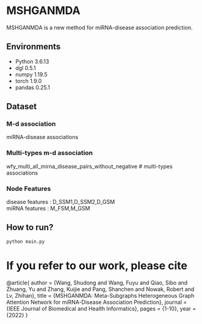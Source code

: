 # MSHGANMDA
MSHGANMDA is a new method for miRNA-disease association prediction.

## Environments
- Python 3.6.13
- dgl 0.5.1
- numpy 1.19.5
- torch 1.9.0
- pandas 0.25.1

## Dataset
### M-d association
miRNA-disease associations 
### Multi-types m-d association
wfy_multi_all_mirna_disease_pairs_without_negative  # multi-types associations
### Node Features
disease features : D_SSM1,D_SSM2,D_GSM   
miRNA features :   M_FSM,M_GSM  


## How to run?
```
python main.py 
```

# If you refer to our work, please cite
@article{
   author = {Wang, Shudong and Wang, Fuyu and Qiao, Sibo and Zhuang, Yu and Zhang, Kuijie and Pang, Shanchen and Nowak, Robert and Lv, Zhihan},
   title = {MSHGANMDA: Meta-Subgraphs Heterogeneous Graph Attention Network for miRNA-Disease Association Prediction},
   journal = {IEEE Journal of Biomedical and Health Informatics},
   pages = {1-10},
   year = {2022}
}

